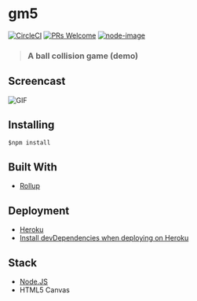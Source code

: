 # gm5

[![CircleCI](https://img.shields.io/circleci/project/github/RedSparr0w/node-csgo-parser.svg)](https://circleci.com/gh/Hackbit/nko2017-gm5/tree/master)
[![PRs Welcome](https://img.shields.io/badge/PRs-welcome-brightgreen.svg?style=flat-square)](http://makeapullrequest.com)
[![node-image](https://img.shields.io/badge/node.js-%3E=_6.0-green.svg?style=flat-square)](http://nodejs.org/download/)

> ### A ball collision game (demo)

## Screencast


![GIF](https://media.giphy.com/media/xUOxfhV2mvAFVZMfhS/giphy.gif)

## Installing
```
$npm install
```

## Built With
- [Rollup](https://github.com/rollup/rollup)

## Deployment
- [Heroku](https://www.heroku.com/)
- [Install devDependencies when deploying on Heroku](https://github.com/tingwei628/HC/wiki)

## Stack
- [Node.JS](https://nodejs.org/en/)
- HTML5 Canvas

